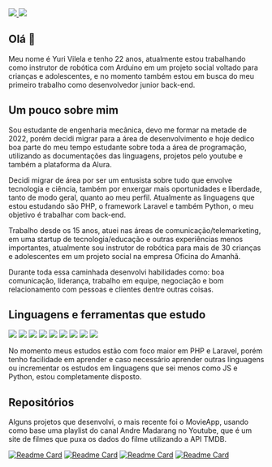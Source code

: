 <div>
    <a target='_blank' href="https://www.instagram.com/yurivilela1704/">
        <img src="https://img.shields.io/badge/Instagram-E4405F?style=for-the-badge&logo=instagram&logoColor=white">
    </a>
    <a target='_blank' href="https://www.linkedin.com/in/yuri-vilela/">
        <img src="https://img.shields.io/badge/LinkedIn-0077B5?style=for-the-badge&logo=linkedin&logoColor=white">
    </a>
</div>

## Olá 👋

Meu nome é Yuri Vilela e tenho 22 anos, atualmente estou trabalhando como instrutor de robótica com Arduino em um projeto social voltado para crianças e adolescentes, e no momento também estou em busca do meu primeiro trabalho como desenvolvedor junior back-end.

## Um pouco sobre mim

Sou estudante de engenharia mecânica, devo me formar na metade de 2022, porém decidi migrar para a área de desenvolvimento e hoje dedico boa parte do meu tempo estudante sobre toda a área de programação, utilizando as documentações das linguagens, projetos pelo youtube e também a plataforma da Alura. 

Decidi migrar de área por ser um entusista sobre tudo que envolve tecnologia e ciência, também por enxergar mais oportunidades e liberdade, tanto de modo geral, quanto ao meu perfil. Atualmente as linguagens que estou estudando são PHP, o framework Laravel e também Python, o meu objetivo é trabalhar com back-end. 

Trabalho desde os 15 anos, atuei nas áreas de comunicação/telemarketing, em uma startup de tecnologia/educação e outras experiências menos importantes, atualmente sou instrutor de robótica para mais de 30 crianças e adolescentes em um projeto social na empresa Oficina do Amanhã. 

Durante toda essa caminhada desenvolvi habilidades como: boa comunicação, liderança, trabalho em equipe, negociação e bom relacionamento com pessoas e clientes dentre outras coisas. 

## Linguagens e ferramentas que estudo
<p>
  <img src="https://img.shields.io/badge/PHP-777BB4?style=for-the-badge&logo=php&logoColor=white"/>
  <img src="https://img.shields.io/badge/Laravel-FF2D20?style=for-the-badge&logo=laravel&logoColor=white"/>
  <img src="https://img.shields.io/badge/Composer-885630?style=for-the-badge&logo=Composer&logoColor=white"/>
  <img src="https://img.shields.io/badge/HTML5-E34F26?style=for-the-badge&logo=html5&logoColor=white"/>
  <img src="https://img.shields.io/badge/CSS3-1572B6?style=for-the-badge&logo=css3&logoColor=white"/>
  <img src="https://img.shields.io/badge/JavaScript-323330?style=for-the-badge&logo=javascript&logoColor=F7DF1E"/>
  <img src="https://img.shields.io/badge/Python-FFD43B?style=for-the-badge&logo=python&logoColor=darkgreen"/>
  <img src="https://img.shields.io/badge/Tailwind_CSS-38B2AC?style=for-the-badge&logo=tailwind-css&logoColor=white"/>
  <img src="https://img.shields.io/badge/MySQL-005C84?style=for-the-badge&logo=mysql&logoColor=white" />
</p>

No momento meus estudos estão com foco maior em PHP e Laravel, porém tenho facilidade em aprender e caso necessário aprender outras linguagens ou incrementar os estudos em linguagens que sei menos como JS e Python, estou completamente disposto.

## Repositórios 
<p>Alguns projetos que desenvolvi, o mais recente foi o MovieApp, usando como base uma playlist do canal Andre Madarang no Youtube, que é um site de filmes que puxa os dados do filme utilizando a API TMDB.</p>

[![Readme Card](https://github-readme-stats.vercel.app/api/pin/?username=yurivilela1704&repo=MovieApp)](https://github.com/yurivilela1704/MovieApp)
[![Readme Card](https://github-readme-stats.vercel.app/api/pin/?username=yurivilela1704&repo=SeuFilme)](https://github.com/yurivilela1704/SeuFilme)
[![Readme Card](https://github-readme-stats.vercel.app/api/pin/?username=yurivilela1704&repo=TodoList)](https://github.com/yurivilela1704/TodoList)
[![Readme Card](https://github-readme-stats.vercel.app/api/pin/?username=yurivilela1704&repo=PythonCalculator)](https://github.com/yurivilela1704/PythonCalculator)




